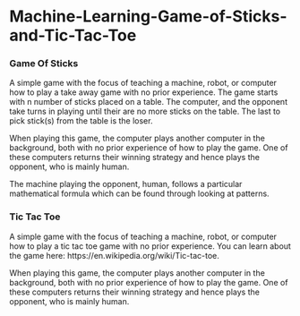# Machine-Learning-Game-of-Sticks-and-Tic-Tac-Toe

<h3> Game Of Sticks </h3>
<p>A simple game with the focus of teaching a machine, robot, or computer how to play a take away game with no prior experience. The game starts with n number of sticks placed on a table. The computer, and the opponent take turns in playing until their are no more sticks on the table. The last to pick stick(s) from the table is the loser.</p> 

<p>When playing this game, the computer plays another computer in the background, both with no prior experience of how to play the game. One of these computers returns their winning strategy and hence plays the opponent, who is mainly human.   </p>

<p>The machine playing the opponent, human, follows a particular mathematical formula which can be found through looking at patterns.</p>

<h3> Tic Tac Toe </h3>

<p>A simple game with the focus of teaching a machine, robot, or computer how to play a tic tac toe game with no prior experience. You can learn about the game here: https://en.wikipedia.org/wiki/Tic-tac-toe. </p>

<p> When playing this game, the computer plays another computer in the background, both with no prior experience of how to play the game. One of these computers returns their winning strategy and hence plays the opponent, who is mainly human. </p>
